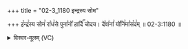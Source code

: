 +++
title = "02-3_1180 इन्द्रस्य सोम"

+++
इ꣡न्द्र꣢स्य सोम꣣ रा꣡ध꣢से पुना꣣नो꣡ हार्दि꣢꣯ चोदय। दे꣣वा꣢नां꣣ यो꣡नि꣢मा꣣स꣡द꣢म् ॥ 02-3:1180 ॥

<details><summary>विस्वर-मूलम् (VC)</summary>

इन्द्रस्य सोम राधसे पुनानो हार्दि चोदय । देवानां योनिमासदम् ॥११८०॥
</details>
